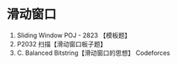 # 滑动窗口

1.  Sliding Window POJ - 2823 【模板题】
2.  P2032 扫描【滑动窗口板子题】
3.  C. Balanced Bitstring【滑动窗口的思想】 Codeforces


